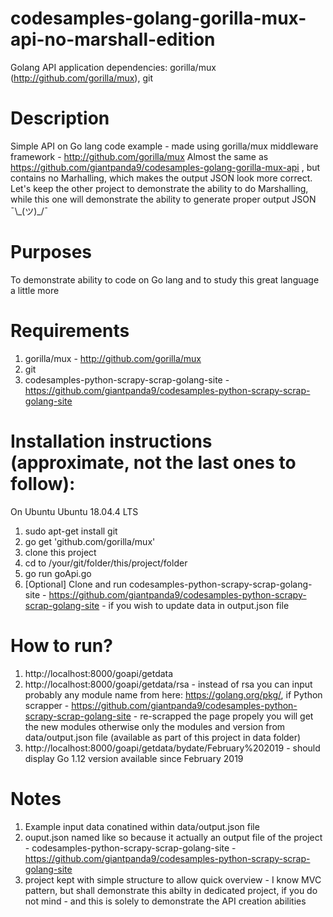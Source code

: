# codesamples-golang-gorilla-mux-api-no-marshall-edition
Golang API application dependencies: gorilla/mux (http://github.com/gorilla/mux), git
# Description
Simple API on Go lang code example - made using gorilla/mux middleware framework - http://github.com/gorilla/mux
Almost the same as https://github.com/giantpanda9/codesamples-golang-gorilla-mux-api , but contains no Marhalling,
which makes the output JSON look more correct. 
Let's keep the other project to demonstrate the ability to do Marshalling, while this one will demonstrate the ability 
to generate proper output JSON ¯\\\_(ツ)\_/¯
# Purposes
To demonstrate ability to code on Go lang and to study this great language a little more
# Requirements
1) gorilla/mux - http://github.com/gorilla/mux
2) git
3) codesamples-python-scrapy-scrap-golang-site - https://github.com/giantpanda9/codesamples-python-scrapy-scrap-golang-site
# Installation instructions (approximate, not the last ones to follow):
On Ubuntu Ubuntu 18.04.4 LTS
1) sudo apt-get install git
2) go get 'github.com/gorilla/mux'
3) clone this project
4) cd to /your/git/folder/this/project/folder
5) go run goApi.go
6) [Optional] Clone and run codesamples-python-scrapy-scrap-golang-site - https://github.com/giantpanda9/codesamples-python-scrapy-scrap-golang-site - if you wish to update data in output.json file
# How to run?
1) http://localhost:8000/goapi/getdata
2) http://localhost:8000/goapi/getdata/rsa - instead of rsa you can input probably any module name from here: https://golang.org/pkg/, if Python scrapper - https://github.com/giantpanda9/codesamples-python-scrapy-scrap-golang-site - re-scrapped the page propely you will get the new modules otherwise only the modules and version from data/output.json file (available as part of this project in data folder)
3) http://localhost:8000/goapi/getdata/bydate/February%202019 - should display Go 1.12 version available since February 2019
# Notes
1) Example input data conatined within data/output.json file
2) ouput.json named like so because it actually an output file of the project - codesamples-python-scrapy-scrap-golang-site - https://github.com/giantpanda9/codesamples-python-scrapy-scrap-golang-site
3) project kept with simple structure to allow quick overview - I know MVC pattern, but shall demonstrate this abilty in dedicated project, if you do not mind - and this is solely to demonstrate the API creation abilities
